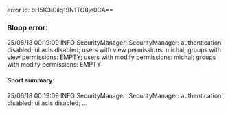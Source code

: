 error id: bH5K3iCilq19N1TO8je0CA==
### Bloop error:

25/06/18 00:19:09 INFO SecurityManager: SecurityManager: authentication disabled; ui acls disabled; users with view permissions: michal; groups with view permissions: EMPTY; users with modify permissions: michal; groups with modify permissions: EMPTY
#### Short summary: 

25/06/18 00:19:09 INFO SecurityManager: SecurityManager: authentication disabled; ui acls disabled; ...